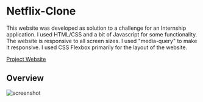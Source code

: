 # Netflix-Clone
This website was developed as solution to a challenge for an Internship application.
I used HTML/CSS and a bit of Javascript for some functionality.
The website is responsive to all screen sizes.
I used "media-query" to make it responsive.
I used CSS Flexbox primarily for the layout of the website.

<a href="https://netflix-clone-atomdev.netlify.app/">
      Project Website
    </a>

## Overview
![screenshot](https://github.com/ibktommy/Netflix-Clone/blob/master/images/screenshot.png)
